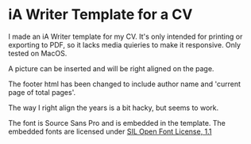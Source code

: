 # iA Writer Template for a CV

I made an iA Writer template for my CV. It's only intended for printing or exporting to PDF, so it lacks media quieries to make it responsive. Only tested on MacOS. 

A picture can be inserted and will be right aligned on the page.

The footer html has been changed to include author name and 'current page of total pages'. 

The way I right align the years is a bit hacky, but seems to work.

The font is Source Sans Pro and is embedded in the template. The embedded fonts are licensed under [SIL Open Font License, 1.1](https://scripts.sil.org/cms/scripts/page.php?site_id=nrsi&id=OFL)



